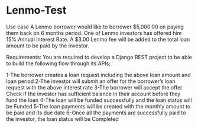 # Lenmo-Test
Use case
A Lenmo borrower would like to borrower $5,000.00 on paying them back on 6 months period. One of Lenmo investors has offered him 15% Annual Interest Rate. A $3.00 Lenmo fee will be added to the total loan amount to be paid by the investor.  
 
Requirements:
You are required to develop a Django REST project to be able to build the following flow through its APIs;
 
1-The borrower creates a loan request including the above loan amount and loan period 
2-The investor will submit an offer for the borrower’s loan request with the above interest rate
3-The borrower will accept the offer
Check if the investor has sufficient balance in their account before they fund the loan
4-The loan will be funded successfully and the loan status will be Funded 
5-The loan payments will be created with the monthly amount to be paid and its due date
6-Once all the payments are successfully paid to the investor, the loan status will be Completed